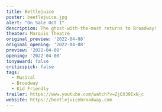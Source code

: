 ```yaml
---
title: Bettlejuice
poster: beetlejuice.jpg
alert: "On Sale Oct 1"
description: The ghost-with-the-most returns to Broadway!
theater: Marquis Theatre
original_preview: '2022-04-08'
original_opening: '2022-04-08'
preview: '2022-04-08'
opening: '2022-04-08'
tonyaward: false
criticspick: false
tags: 
  - Musical
  - Broadway
  - Kid Friendly
trailer: https://www.youtube.com/watch?v=ZjOX39IxN_c
website: https://beetlejuicebroadway.com
---
```


